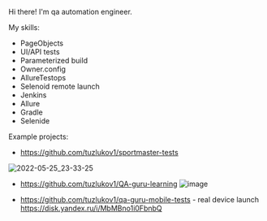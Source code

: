 Hi there! I'm qa automation engineer.

My skills: 
- PageObjects
- UI/API tests
- Parameterized build
- Owner.config
- AllureTestops
- Selenoid remote launch
- Jenkins
- Allure
- Gradle
- Selenide

Example projects: 
- https://github.com/tuzlukov1/sportmaster-tests

![2022-05-25_23-33-25](https://user-images.githubusercontent.com/53001619/170316622-bbc2ef3f-605b-49d0-bf4a-e6f2c64231f0.png)

- https://github.com/tuzlukov1/QA-guru-learning
![image](https://user-images.githubusercontent.com/53001619/170314809-1b0d92c5-b046-497d-971b-198ee00d3ba7.png)

- https://github.com/tuzlukov1/qa-guru-mobile-tests - real device launch https://disk.yandex.ru/i/MbMBno1i0FbnbQ
